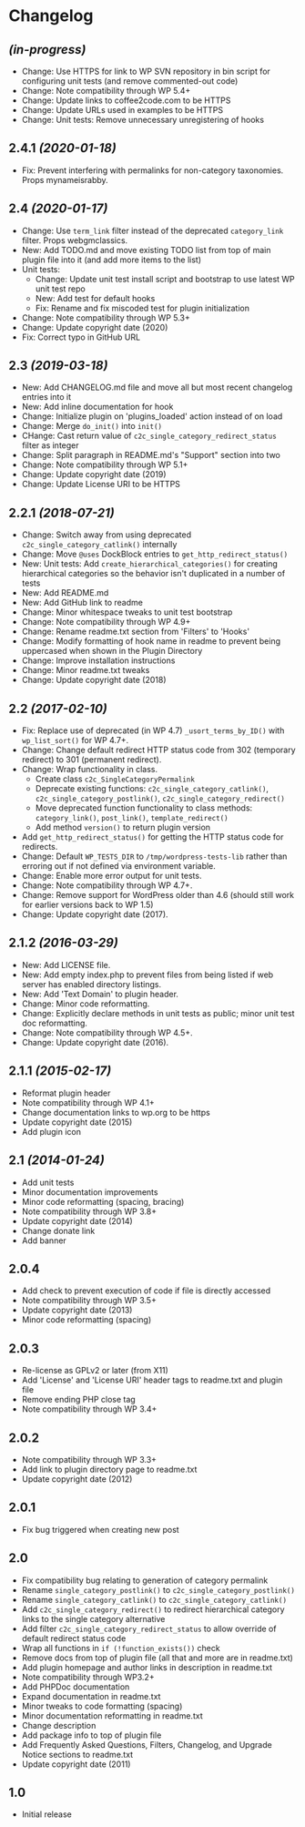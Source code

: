 # Changelog

## _(in-progress)_
* Change: Use HTTPS for link to WP SVN repository in bin script for configuring unit tests (and remove commented-out code)
* Change: Note compatibility through WP 5.4+
* Change: Update links to coffee2code.com to be HTTPS
* Change: Update URLs used in examples to be HTTPS
* Change: Unit tests: Remove unnecessary unregistering of hooks

## 2.4.1 _(2020-01-18)_
* Fix: Prevent interfering with permalinks for non-category taxonomies. Props mynameisrabby.

## 2.4 _(2020-01-17)_
* Change: Use `term_link` filter instead of the deprecated `category_link` filter. Props webgmclassics.
* New: Add TODO.md and move existing TODO list from top of main plugin file into it (and add more items to the list)
* Unit tests:
    * Change: Update unit test install script and bootstrap to use latest WP unit test repo
    * New: Add test for default hooks
    * Fix: Rename and fix miscoded test for plugin initialization
* Change: Note compatibility through WP 5.3+
* Change: Update copyright date (2020)
* Fix: Correct typo in GitHub URL

## 2.3 _(2019-03-18)_
* New: Add CHANGELOG.md file and move all but most recent changelog entries into it
* New: Add inline documentation for hook
* Change: Initialize plugin on 'plugins_loaded' action instead of on load
* Change: Merge `do_init()` into `init()`
* CHange: Cast return value of `c2c_single_category_redirect_status` filter as integer
* Change: Split paragraph in README.md's "Support" section into two
* Change: Note compatibility through WP 5.1+
* Change: Update copyright date (2019)
* Change: Update License URI to be HTTPS

## 2.2.1 _(2018-07-21)_
* Change: Switch away from using deprecated `c2c_single_category_catlink()` internally
* Change: Move `@uses` DockBlock entries to `get_http_redirect_status()`
* New: Unit tests: Add `create_hierarchical_categories()` for creating hierarchical categories so the behavior isn't duplicated in a number of tests
* New: Add README.md
* New: Add GitHub link to readme
* Change: Minor whitespace tweaks to unit test bootstrap
* Change: Note compatibility through WP 4.9+
* Change: Rename readme.txt section from 'Filters' to 'Hooks'
* Change: Modify formatting of hook name in readme to prevent being uppercased when shown in the Plugin Directory
* Change: Improve installation instructions
* Change: Minor readme.txt tweaks
* Change: Update copyright date (2018)

## 2.2 _(2017-02-10)_
* Fix: Replace use of deprecated (in WP 4.7) `_usort_terms_by_ID()` with `wp_list_sort()` for WP 4.7+.
* Change: Change default redirect HTTP status code from 302 (temporary redirect) to 301 (permanent redirect).
* Change: Wrap functionality in class.
    * Create class `c2c_SingleCategoryPermalink`
    * Deprecate existing functions: `c2c_single_category_catlink()`, `c2c_single_category_postlink()`, `c2c_single_category_redirect()`
    * Move deprecated function functionality to class methods: `category_link()`, `post_link()`, `template_redirect()`
    * Add method `version()` to return plugin version
* Add `get_http_redirect_status()` for getting the HTTP status code for redirects.
* Change: Default `WP_TESTS_DIR` to `/tmp/wordpress-tests-lib` rather than erroring out if not defined via environment variable.
* Change: Enable more error output for unit tests.
* Change: Note compatibility through WP 4.7+.
* Change: Remove support for WordPress older than 4.6 (should still work for earlier versions back to WP 1.5)
* Change: Update copyright date (2017).

## 2.1.2 _(2016-03-29)_
* New: Add LICENSE file.
* New: Add empty index.php to prevent files from being listed if web server has enabled directory listings.
* New: Add 'Text Domain' to plugin header.
* Change: Minor code reformatting.
* Change: Explicitly declare methods in unit tests as public; minor unit test doc reformatting.
* Change: Note compatibility through WP 4.5+.
* Change: Update copyright date (2016).

## 2.1.1 _(2015-02-17)_
* Reformat plugin header
* Note compatibility through WP 4.1+
* Change documentation links to wp.org to be https
* Update copyright date (2015)
* Add plugin icon

## 2.1 _(2014-01-24)_
* Add unit tests
* Minor documentation improvements
* Minor code reformatting (spacing, bracing)
* Note compatibility through WP 3.8+
* Update copyright date (2014)
* Change donate link
* Add banner

## 2.0.4
* Add check to prevent execution of code if file is directly accessed
* Note compatibility through WP 3.5+
* Update copyright date (2013)
* Minor code reformatting (spacing)

## 2.0.3
* Re-license as GPLv2 or later (from X11)
* Add 'License' and 'License URI' header tags to readme.txt and plugin file
* Remove ending PHP close tag
* Note compatibility through WP 3.4+

## 2.0.2
* Note compatibility through WP 3.3+
* Add link to plugin directory page to readme.txt
* Update copyright date (2012)

## 2.0.1
* Fix bug triggered when creating new post

## 2.0
* Fix compatibility bug relating to generation of category permalink
* Rename `single_category_postlink()` to `c2c_single_category_postlink()`
* Rename `single_category_catlink()` to `c2c_single_category_catlink()`
* Add `c2c_single_category_redirect()` to redirect hierarchical category links to the single category alternative
* Add filter `c2c_single_category_redirect_status` to allow override of default redirect status code
* Wrap all functions in `if (!function_exists())` check
* Remove docs from top of plugin file (all that and more are in readme.txt)
* Add plugin homepage and author links in description in readme.txt
* Note compatibility through WP3.2+
* Add PHPDoc documentation
* Expand documentation in readme.txt
* Minor tweaks to code formatting (spacing)
* Minor documentation reformatting in readme.txt
* Change description
* Add package info to top of plugin file
* Add Frequently Asked Questions, Filters, Changelog, and Upgrade Notice sections to readme.txt
* Update copyright date (2011)

## 1.0
* Initial release

